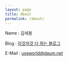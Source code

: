 ```yaml
---
layout: page
title: About
permalink: /about/
---
```


Name : 김세용

Blog : [이것저것 다 하는 블로그](https://shocora.blog.me)

E-Mail : useworld@daum.net

